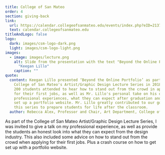 ```yaml
title: College of San Mateo
order: 4
section: giving-back
link:
  url: https://calendar.collegeofsanmateo.edu/events/index.php?eID=21370
  text: calendar.collegeofsanmateo.edu
titleAndLogo: false
logo:
  dark: images/csm-logo-dark.png
  light: images/csm-logo-light.png
images:
  - image: images/lecture.png
    alt: Slide from the presentation with the text "Beyond the Online Portfolio" and
      "Keegan Lillo"
    caption: ""
quote:
  content: Keegan Lillo presented ‘Beyond the Online Portfolio’ as part of the
    College of San Mateo's Artist/Graphic Design Lecture Series in 2018. Over
    200 students attended to hear how to stand out from the crowd in applying
    for their first jobs, as well as Mr. Lillo's personal take on his own
    professional experiences, what they can expect after graduation and how to
    set up a portfolio website. Mr. Lillo greatly contributed to our goal in
    this series to prepare students for life after the classroom.
  author: Rebecca Alex, Professor and Chair, Art Department, College of San Mateo
```
As part of the College of San Mateo Artist/Graphic Design Lecture Series, I was invited to give a talk on my professional experience, as well as provide the students an honest look into what they can expect from the design industry. This also included some advice on how to stand out from the crowd when applying for their first jobs. Plus a crash course on how to get set up with a portfolio website.
